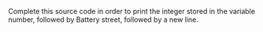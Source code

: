 Complete this source code in order to print the integer stored in the variable number, followed by Battery street, followed by a new line. 
